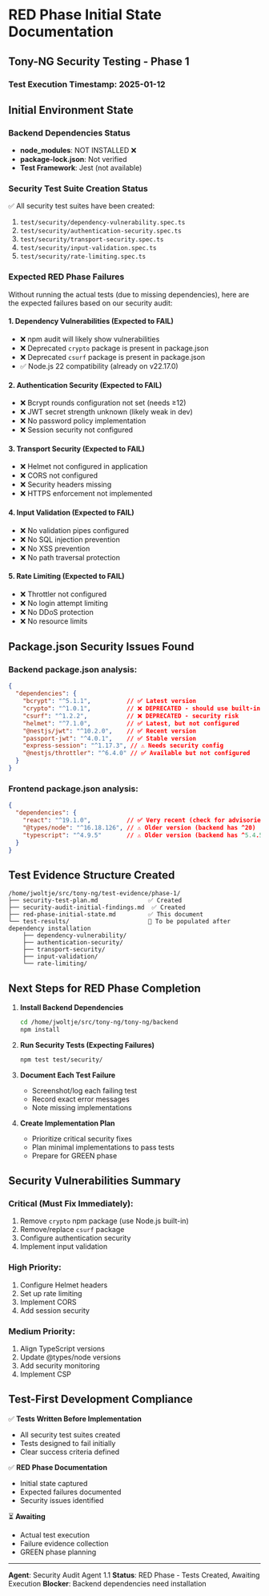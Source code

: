 # RED Phase Initial State Documentation
## Tony-NG Security Testing - Phase 1

### Test Execution Timestamp: 2025-01-12

## Initial Environment State

### Backend Dependencies Status
- **node_modules**: NOT INSTALLED ❌
- **package-lock.json**: Not verified
- **Test Framework**: Jest (not available)

### Security Test Suite Creation Status
✅ All security test suites have been created:
1. `test/security/dependency-vulnerability.spec.ts`
2. `test/security/authentication-security.spec.ts`
3. `test/security/transport-security.spec.ts`
4. `test/security/input-validation.spec.ts`
5. `test/security/rate-limiting.spec.ts`

### Expected RED Phase Failures

Without running the actual tests (due to missing dependencies), here are the expected failures based on our security audit:

#### 1. Dependency Vulnerabilities (Expected to FAIL)
- ❌ npm audit will likely show vulnerabilities
- ❌ Deprecated `crypto` package is present in package.json
- ❌ Deprecated `csurf` package is present in package.json
- ✅ Node.js 22 compatibility (already on v22.17.0)

#### 2. Authentication Security (Expected to FAIL)
- ❌ Bcrypt rounds configuration not set (needs ≥12)
- ❌ JWT secret strength unknown (likely weak in dev)
- ❌ No password policy implementation
- ❌ Session security not configured

#### 3. Transport Security (Expected to FAIL)
- ❌ Helmet not configured in application
- ❌ CORS not configured
- ❌ Security headers missing
- ❌ HTTPS enforcement not implemented

#### 4. Input Validation (Expected to FAIL)
- ❌ No validation pipes configured
- ❌ No SQL injection prevention
- ❌ No XSS prevention
- ❌ No path traversal protection

#### 5. Rate Limiting (Expected to FAIL)
- ❌ Throttler not configured
- ❌ No login attempt limiting
- ❌ No DDoS protection
- ❌ No resource limits

## Package.json Security Issues Found

### Backend package.json analysis:
```json
{
  "dependencies": {
    "bcrypt": "^5.1.1",          // ✅ Latest version
    "crypto": "^1.0.1",          // ❌ DEPRECATED - should use built-in
    "csurf": "^1.2.2",           // ❌ DEPRECATED - security risk
    "helmet": "^7.1.0",          // ✅ Latest, but not configured
    "@nestjs/jwt": "^10.2.0",    // ✅ Recent version
    "passport-jwt": "^4.0.1",    // ✅ Stable version
    "express-session": "^1.17.3", // ⚠️ Needs security config
    "@nestjs/throttler": "^6.4.0" // ✅ Available but not configured
  }
}
```

### Frontend package.json analysis:
```json
{
  "dependencies": {
    "react": "^19.1.0",          // ✅ Very recent (check for advisories)
    "@types/node": "^16.18.126", // ⚠️ Older version (backend has ^20)
    "typescript": "^4.9.5"       // ⚠️ Older version (backend has ^5.4.5)
  }
}
```

## Test Evidence Structure Created

```
/home/jwoltje/src/tony-ng/test-evidence/phase-1/
├── security-test-plan.md              ✅ Created
├── security-audit-initial-findings.md  ✅ Created
├── red-phase-initial-state.md         ✅ This document
└── test-results/                      📁 To be populated after dependency installation
    ├── dependency-vulnerability/
    ├── authentication-security/
    ├── transport-security/
    ├── input-validation/
    └── rate-limiting/
```

## Next Steps for RED Phase Completion

1. **Install Backend Dependencies**
   ```bash
   cd /home/jwoltje/src/tony-ng/tony-ng/backend
   npm install
   ```

2. **Run Security Tests (Expecting Failures)**
   ```bash
   npm test test/security/
   ```

3. **Document Each Test Failure**
   - Screenshot/log each failing test
   - Record exact error messages
   - Note missing implementations

4. **Create Implementation Plan**
   - Prioritize critical security fixes
   - Plan minimal implementations to pass tests
   - Prepare for GREEN phase

## Security Vulnerabilities Summary

### Critical (Must Fix Immediately):
1. Remove `crypto` npm package (use Node.js built-in)
2. Remove/replace `csurf` package
3. Configure authentication security
4. Implement input validation

### High Priority:
1. Configure Helmet headers
2. Set up rate limiting
3. Implement CORS
4. Add session security

### Medium Priority:
1. Align TypeScript versions
2. Update @types/node versions
3. Add security monitoring
4. Implement CSP

## Test-First Development Compliance

✅ **Tests Written Before Implementation**
- All security test suites created
- Tests designed to fail initially
- Clear success criteria defined

✅ **RED Phase Documentation**
- Initial state captured
- Expected failures documented
- Security issues identified

⏳ **Awaiting**
- Actual test execution
- Failure evidence collection
- GREEN phase planning

---

**Agent**: Security Audit Agent 1.1
**Status**: RED Phase - Tests Created, Awaiting Execution
**Blocker**: Backend dependencies need installation